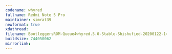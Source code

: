 ```yaml
---
codename: whyred
fullname: Redmi Note 5 Pro
maintainer: simrat39
newformat: true
xdathread:
filename: BootleggersROM-Queue4whyred.5.0-Stable-Shishufied-20200122-144627
buildsize: 744050062
mirrorlink:
---
```

